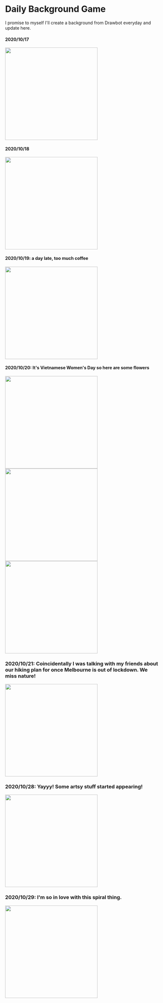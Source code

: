 # Daily Background Game

I promise to myself I'll create a background from Drawbot everyday and update here.

#### 2020/10/17
<img src="20201017.jpg" width="300">

#### 2020/10/18
<img src="20201018.jpg" width="300">

#### 2020/10/19: a day late, too much coffee
<img src="20201019.jpg" width="300">

#### 2020/10/20: It's Vietnamese Women's Day so here are some flowers 
<img src="20201020_1.jpg" width="300"> <img src="20201020_2.jpg" width="300"> <img src="20201020_3.jpg" width="300">

### 2020/10/21: Coincidentally I was talking with my friends about our hiking plan for once Melbourne is out of lockdown. We miss nature!
<img src="20201021.jpg" width="300">

### 2020/10/28: Yayyy! Some artsy stuff started appearing!
<img src="20201028.gif" width="300">

### 2020/10/29: I'm so in love with this spiral thing. 
<img src="20201029.gif" width="300">
